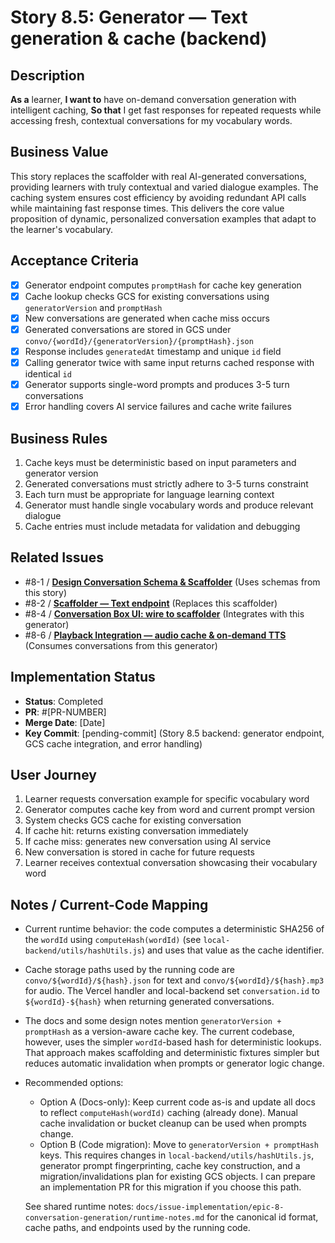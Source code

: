 # Story 8.5: Generator — Text generation & cache (backend)

## Description

**As a** learner,
**I want to** have on-demand conversation generation with intelligent caching,
**So that** I get fast responses for repeated requests while accessing fresh, contextual conversations for my vocabulary words.

## Business Value

This story replaces the scaffolder with real AI-generated conversations, providing learners with truly contextual and varied dialogue examples. The caching system ensures cost efficiency by avoiding redundant API calls while maintaining fast response times. This delivers the core value proposition of dynamic, personalized conversation examples that adapt to the learner's vocabulary.

## Acceptance Criteria

- [x] Generator endpoint computes `promptHash` for cache key generation
- [x] Cache lookup checks GCS for existing conversations using `generatorVersion` and `promptHash`
- [x] New conversations are generated when cache miss occurs
- [x] Generated conversations are stored in GCS under `convo/{wordId}/{generatorVersion}/{promptHash}.json`
- [x] Response includes `generatedAt` timestamp and unique `id` field
- [x] Calling generator twice with same input returns cached response with identical `id`
- [x] Generator supports single-word prompts and produces 3-5 turn conversations
- [x] Error handling covers AI service failures and cache write failures

## Business Rules

1. Cache keys must be deterministic based on input parameters and generator version
2. Generated conversations must strictly adhere to 3-5 turns constraint
3. Each turn must be appropriate for language learning context
4. Generator must handle single vocabulary words and produce relevant dialogue
5. Cache entries must include metadata for validation and debugging

## Related Issues

- #8-1 / [**Design Conversation Schema & Scaffolder**](./story-8-1-design-schema-and-scaffolder.md) (Uses schemas from this story)
- #8-2 / [**Scaffolder — Text endpoint**](./story-8-2-scaffolder-text-endpoint.md) (Replaces this scaffolder)
- #8-4 / [**Conversation Box UI: wire to scaffolder**](./story-8-4-conversation-box-ui.md) (Integrates with this generator)
- #8-6 / [**Playback Integration — audio cache & on-demand TTS**](./story-8-6-playback-audio-cache-tts.md) (Consumes conversations from this generator)

## Implementation Status

- **Status**: Completed
- **PR**: #[PR-NUMBER]
- **Merge Date**: [Date]
- **Key Commit**: [pending-commit] (Story 8.5 backend: generator endpoint, GCS cache integration, and error handling)

## User Journey

1. Learner requests conversation example for specific vocabulary word
2. Generator computes cache key from word and current prompt version
3. System checks GCS cache for existing conversation
4. If cache hit: returns existing conversation immediately
5. If cache miss: generates new conversation using AI service
6. New conversation is stored in cache for future requests
7. Learner receives contextual conversation showcasing their vocabulary word

## Notes / Current-Code Mapping

- Current runtime behavior: the code computes a deterministic SHA256 of the `wordId` using `computeHash(wordId)` (see `local-backend/utils/hashUtils.js`) and uses that value as the cache identifier.
- Cache storage paths used by the running code are `convo/${wordId}/${hash}.json` for text and `convo/${wordId}/${hash}.mp3` for audio. The Vercel handler and local-backend set `conversation.id` to `${wordId}-${hash}` when returning generated conversations.
- The docs and some design notes mention `generatorVersion + promptHash` as a version-aware cache key. The current codebase, however, uses the simpler `wordId`-based hash for deterministic lookups. That approach makes scaffolding and deterministic fixtures simpler but reduces automatic invalidation when prompts or generator logic change.
- Recommended options:

  - Option A (Docs-only): Keep current code as-is and update all docs to reflect `computeHash(wordId)` caching (already done). Manual cache invalidation or bucket cleanup can be used when prompts change.
  - Option B (Code migration): Move to `generatorVersion + promptHash` keys. This requires changes in `local-backend/utils/hashUtils.js`, generator prompt fingerprinting, cache key construction, and a migration/invalidations plan for existing GCS objects. I can prepare an implementation PR for this migration if you choose this path.

  See shared runtime notes: `docs/issue-implementation/epic-8-conversation-generation/runtime-notes.md` for the canonical id format, cache paths, and endpoints used by the running code.
